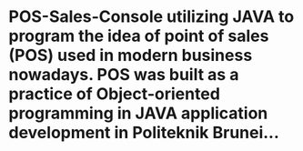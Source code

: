 # POS-Sales-Console utilizing JAVA to program the idea of point of sales (POS) used in modern business nowadays. POS was built as a practice of Object-oriented programming in JAVA application development in Politeknik Brunei...
